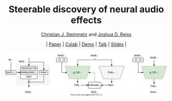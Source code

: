<div align="center">

# Steerable discovery of neural audio effects 

[Christian J. Steinmetz](https://www.christiansteinmetz.com/)  and  [Joshua D. Reiss](http://www.eecs.qmul.ac.uk/~josh/)

| [Paper]() | [Colab]() | [Demo]() | [Talk]() | [Slides]() |

<img src="docs/assets/steerable-headline.svg">

</div>

